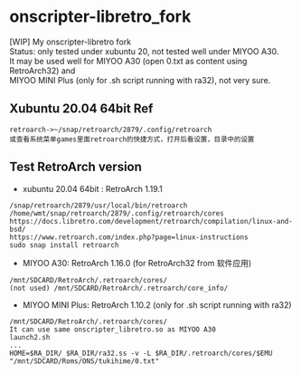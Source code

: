 # onscripter-libretro_fork
[WIP] My onscripter-libretro fork  
Status: only tested under xubuntu 20, not tested well under MIYOO A30.    
It may be used well for MIYOO A30 (open 0.txt as content using RetroArch32) and   
MIYOO MINI Plus (only for .sh script running with ra32), not very sure.  

## Xubuntu 20.04 64bit Ref  
```
retroarch->~/snap/retroarch/2879/.config/retroarch
或查看系统菜单games里面retroarch的快捷方式，打开后看设置，目录中的设置
```

## Test RetroArch version  
* xubuntu 20.04 64bit : RetroArch 1.19.1  
```
/snap/retroarch/2879/usr/local/bin/retroarch  
/home/wmt/snap/retroarch/2879/.config/retroarch/cores  
https://docs.libretro.com/development/retroarch/compilation/linux-and-bsd/  
https://www.retroarch.com/index.php?page=linux-instructions  
sudo snap install retroarch  
```

* MIYOO A30: RetroArch 1.16.0 (for RetroArch32 from 软件应用)    
```
/mnt/SDCARD/RetroArch/.retroarch/cores/  
(not used) /mnt/SDCARD/RetroArch/.retroarch/core_info/  
```

* MIYOO MINI Plus: RetroArch 1.10.2 (only for .sh script running with ra32)
```
/mnt/SDCARD/RetroArch/.retroarch/cores/
It can use same onscripter_libretro.so as MIYOO A30
launch2.sh
...
HOME=$RA_DIR/ $RA_DIR/ra32.ss -v -L $RA_DIR/.retroarch/cores/$EMU "/mnt/SDCARD/Roms/ONS/tukihime/0.txt"  
```
